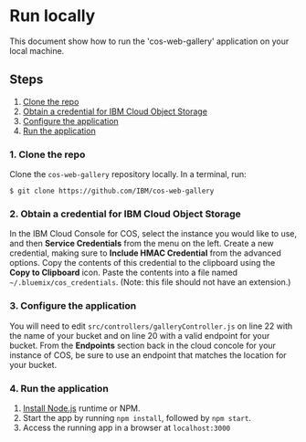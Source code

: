 # Run locally

This document show how to run the 'cos-web-gallery' application on your local machine.

## Steps

1. [Clone the repo](#1-clone-the-repo)
2. [Obtain a credential for IBM Cloud Object Storage](#2-obtain-a-credential-for-ibm-cloud-object-storage)
3. [Configure the application](#3-configure-the-application)
4. [Run the application](#4-run-the-application)

### 1. Clone the repo

Clone the `cos-web-gallery` repository locally. In a terminal, run:

```
$ git clone https://github.com/IBM/cos-web-gallery
```

### 2. Obtain a credential for IBM Cloud Object Storage

In the IBM Cloud Console for COS, select the instance you would like to use, and then **Service Credentials** from the menu on the left.  Create a new credential, making sure to **Include HMAC Credential** from the advanced options.  Copy the contents of this credential to the clipboard using the **Copy to Clipboard** icon.  Paste the contents into a file named `~/.bluemix/cos_credentials`.  (Note: this file should not have an extension.)

### 3. Configure the application

You will need to edit `src/controllers/galleryController.js` on line 22 with the name of your bucket and on line 20 with a valid endpoint for your bucket.  From the **Endpoints** section back in the cloud concole for your instance of COS, be sure to use an endpoint that matches the location for your bucket.

### 4. Run the application
1. [Install Node.js](https://nodejs.org/en/download/) runtime or NPM.
1. Start the app by running `npm install`, followed by `npm start`.
1. Access the running app in a browser at `localhost:3000`

